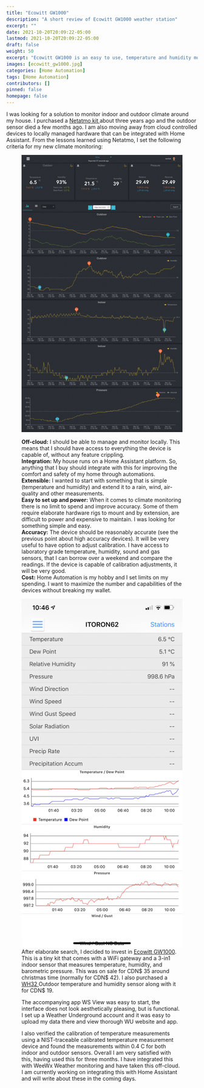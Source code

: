 ```yaml
---
title: "Ecowitt GW1000"
description: "A short review of Ecowitt GW1000 weather station"
excerpt: ""
date: 2021-10-20T20:09:22-05:00
lastmod: 2021-10-20T20:09:22-05:00
draft: false
weight: 50
excerpt: "Ecowitt GW1000 is an easy to use, temperature and humidity monitory for homes.  It integrates well with Home Assistant"
images: [ecowitt_gw1000.jpg]
categories: [Home Automation]
tags: [Home Automation]
contributors: []
pinned: false
homepage: false
---
```


I was looking for a solution to monitor indoor and outdoor climate around my house. I purchased a <a href="https://www.netatmo.com/en-us/weather/weatherstation" target="_blank" rel="noreferrer noopener" aria-label="Netatmo kit  (opens in a new tab)">Netatmo kit </a>about three years ago and the outdoor sensor died a few months ago. I am also moving away from cloud controlled devices to locally managed hardware that can be integrated with Home Assistant. From the lessons learned using Netatmo, I set the following criteria for my new climate monitoring:<figure class="wp-block-gallery alignright columns-3 is-cropped">

![Image](ecowitt_web_interface.png "Web Interface")

**Off-cloud:** I should be able to manage and monitor locally. This means that I should have access to everything the device is capable of, without any feature crippling.  
**Integration:** My house runs on a Home Assistant platform. So, anything that I buy should integrate with this for improving the comfort and safety of my home through automations.  
**Extensible:** I wanted to start with something that is simple (temperature and humidity) and extend it to a rain, wind, air-quality and other measurements.  
**Easy to set up and power:** When it comes to climate monitoring there is no limit to spend and improve accuracy. Some of them require elaborate hardware rigs to mount and by extension, are difficult to power and expensive to maintain. I was looking for something simple and easy.  
**Accuracy:** The device should be reasonably accurate (see the previous point about high accuracy devices). It will be very useful to have option to adjust calibration. I have access to laboratory grade temperature, humidity, sound and gas sensors, that I can borrow over a weekend and compare the readings. If the device is capable of calibration adjustments, it will be very good.  
**Cost:** Home Automation is my hobby and I set limits on my spending. I want to maximize the number and capabilities of the devices without breaking my wallet. 

![Image](ws_view.png "WS View")
After elaborate search, I decided to invest in <a rel="noreferrer noopener" aria-label="Ecowitt GW1000 (opens in a new tab)" href="http://www.ecowitt.com/wifi_weather/80.html" target="_blank">Ecowitt GW1000</a>. This is a tiny kit that comes with a WiFi gateway and a 3-in1 indoor sensor that measures temperature, humidity, and barometric pressure. This was on sale for CDN$ 35 around christmas time (normally for CDN$ 42). I also purchased a <a rel="noreferrer noopener" aria-label="WH32  (opens in a new tab)" href="http://www.ecowitt.com/wifi_weather/94.html" target="_blank">WH32 </a>Outdoor temperature and humidity sensor along with it for CDN$ 19. 

The accompanying app WS View was easy to start, the interface does not look aesthetically pleasing, but is functional. I set up a Weather Underground account and it was easy to upload my data there and view thorough WU website and app. 

I also verified the calibration of temperature measurements using a NIST-traceable calibrated temperature measurement device and found the measurements within 0.4 C for both indoor and outdoor sensors. Overall I am very satisfied with this, having used this for three months. I have integrated this with WeeWx Weather monitoring and have taken this off-cloud. I am currently working on integrating this with Home Assistant and will write about these in the coming days.